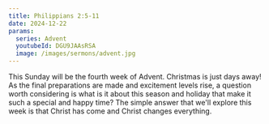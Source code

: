 ```yaml
---
title: Philippians 2:5-11
date: 2024-12-22
params:
  series: Advent
  youtubeId: DGU9JAAsRSA
  image: /images/sermons/advent.jpg
---
```


This Sunday will be the fourth week of Advent. Christmas is just days away! As the final preparations are made and excitement levels rise, a question worth considering is what is it about this season and holiday that make it such a special and happy time? The simple answer that we'll explore this week is that Christ has come and Christ changes everything.
